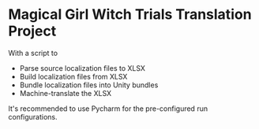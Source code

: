 # Magical Girl Witch Trials Translation Project

With a script to
- Parse source localization files to XLSX
- Build localization files from XLSX
- Bundle localization files into Unity bundles
- Machine-translate the XLSX

It's recommended to use Pycharm for the pre-configured run configurations.

